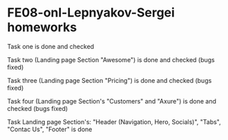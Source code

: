 # FE08-onl-Lepnyakov-Sergei homeworks

Task one is done and checked

Task two (Landing page Section "Awesome") is done and checked (bugs fixed)

Task three (Landing page Section "Pricing") is done and checked (bugs fixed)

Task four (Landing page Section's "Customers" and "Axure") is done and checked (bugs fixed)

Task Landing page Section's: "Header (Navigation, Hero, Socials)", "Tabs", "Contac Us", "Footer" is done
